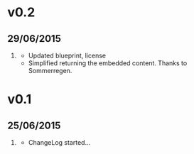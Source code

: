 # v0.2
## 29/06/2015
1. [](#new)
    * Updated blueprint, license
    * Simplified returning the embedded
      content. Thanks to Sommerregen.

# v0.1
## 25/06/2015

1. [](#new)
    * ChangeLog started...
